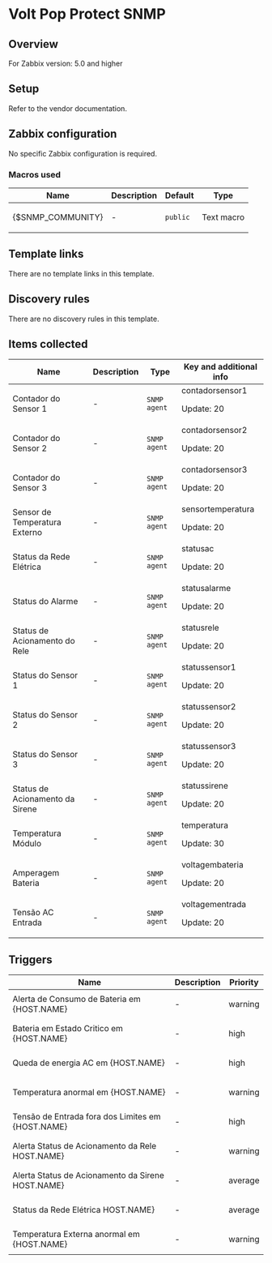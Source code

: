 # Volt Pop Protect SNMP

## Overview

For Zabbix version: 5.0 and higher

## Setup

Refer to the vendor documentation.

## Zabbix configuration

No specific Zabbix configuration is required.

### Macros used

|Name|Description|Default|Type|
|----|-----------|-------|----|
|{$SNMP_COMMUNITY}|<p>-</p>|`public`|Text macro|
## Template links

There are no template links in this template.

## Discovery rules

There are no discovery rules in this template.

## Items collected

|Name|Description|Type|Key and additional info|
|----|-----------|----|----|
|Contador do Sensor 1|<p>-</p>|`SNMP agent`|contadorsensor1<p>Update: 20</p>|
|Contador do Sensor 2|<p>-</p>|`SNMP agent`|contadorsensor2<p>Update: 20</p>|
|Contador do Sensor 3|<p>-</p>|`SNMP agent`|contadorsensor3<p>Update: 20</p>|
|Sensor de Temperatura Externo|<p>-</p>|`SNMP agent`|sensortemperatura<p>Update: 20</p>|
|Status da Rede Elétrica|<p>-</p>|`SNMP agent`|statusac<p>Update: 20</p>|
|Status do Alarme|<p>-</p>|`SNMP agent`|statusalarme<p>Update: 20</p>|
|Status de Acionamento do Rele|<p>-</p>|`SNMP agent`|statusrele<p>Update: 20</p>|
|Status do Sensor 1|<p>-</p>|`SNMP agent`|statussensor1<p>Update: 20</p>|
|Status do Sensor 2|<p>-</p>|`SNMP agent`|statussensor2<p>Update: 20</p>|
|Status do Sensor 3|<p>-</p>|`SNMP agent`|statussensor3<p>Update: 20</p>|
|Status de Acionamento da Sirene|<p>-</p>|`SNMP agent`|statussirene<p>Update: 20</p>|
|Temperatura Módulo|<p>-</p>|`SNMP agent`|temperatura<p>Update: 30</p>|
|Amperagem Bateria|<p>-</p>|`SNMP agent`|voltagembateria<p>Update: 20</p>|
|Tensão AC Entrada|<p>-</p>|`SNMP agent`|voltagementrada<p>Update: 20</p>|
## Triggers

|Name|Description|Priority|
|----|-----------|----|
|Alerta de Consumo de Bateria em {HOST.NAME}|<p>-</p>|warning|
|Bateria em Estado Critico em {HOST.NAME}|<p>-</p>|high|
|Queda de energia AC em {HOST.NAME}|<p>-</p>|high|
|Temperatura anormal em {HOST.NAME}|<p>-</p>|warning|
|Tensão de Entrada fora dos Limites em {HOST.NAME}|<p>-</p>|high|
|Alerta Status de Acionamento da Rele HOST.NAME}|<p>-</p>|warning|
|Alerta Status de Acionamento da Sirene HOST.NAME}|<p>-</p>|average|
|Status da Rede Elétrica HOST.NAME}|<p>-</p>|average|
|Temperatura Externa anormal em {HOST.NAME}|<p>-</p>|warning|
